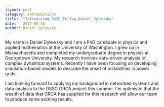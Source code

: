 ```yaml
---
layout: post
category: introductions
title:  "Introducing DSSG Fellow Daniel Dylewsky"
date:   2017-06-16
author: Daniel Dylewsky
---
```


My name is Daniel Dylewsky and I am a PhD candidate in physics and applied mathematics at the University of Washington. I grew up in Massachusetts and completed my undergraduate degree in physics at Georgetown University. My research involves data-driven analysis of complex dynamical systems. Recently I have been focusing on developing simulation-based models to describe the onset of instabilities in power grids. 

I am looking forward to applying my background in networked systems and data analysis to the DSSG ORCA project this summer. I'm optimistic that the wealth of data that ORCA has supplied for this research will allow our team to produce some exciting results.
